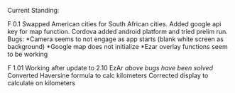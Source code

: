 
Current Standing:

F 0.1
Swapped American cities for South African cities.
Added google api key for map function.
Cordova added android platform and tried prelim run.
Bugs:
*Camera seems to not engage as app starts (blank white screen as background)
*Google map does not initialize
*Ezar overlay functions seem to be working

F 1.01
Working after update to 2.10 EzAr
*above bugs have been solved*
Converted Haversine formula to calc kilometers
Corrected display to calculate on kilometers   
